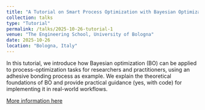 ```yaml
---
title: "A Tutorial on Smart Process Optimization with Bayesian Optimization: Leveraging AI for Efficient Decision-Making"
collection: talks
type: "Tutorial"
permalink: /talks/2025-10-26-tutorial-1
venue: "The Engineering School, University of Bologna"
date: 2025-10-26
location: "Bologna, Italy"
---
```


In this tutorial, we introduce how Bayesian optimization (BO) can be applied to process-optimization tasks for researchers and practitioners, using an adhesive bonding process as example. We explain the theoretical foundations of BO and provide practical guidance (yes, with code) for implementing it in real-world workflows.

[More information here](https://ecaiprocessopt2025.wordpress.com/)
